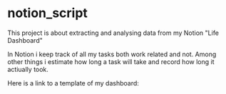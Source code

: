 # notion_script

This project is about extracting and analysing data from my Notion "Life Dashboard"

In Notion i keep track of all my tasks both work related and not. Among other things i estimate how long a task will take and record how long it actiually took.

Here is a link to a template of my dashboard: 
